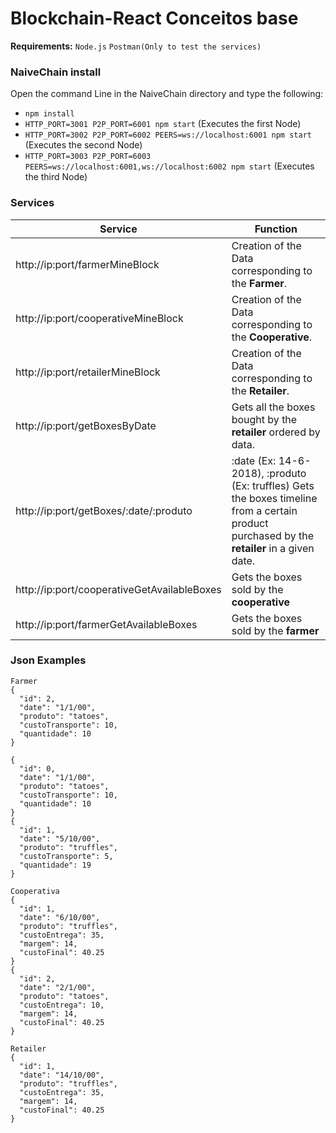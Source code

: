 # Blockchain-React Conceitos base

**Requirements:** 
`Node.js`
`Postman(Only to test the services)`

### NaiveChain install

Open the command Line in the NaiveChain directory and type the following:

* `npm install`
* `HTTP_PORT=3001 P2P_PORT=6001 npm start` (Executes the first Node)
* `HTTP_PORT=3002 P2P_PORT=6002 PEERS=ws://localhost:6001 npm start` (Executes the second Node)
* `HTTP_PORT=3003 P2P_PORT=6003 PEERS=ws://localhost:6001,ws://localhost:6002 npm start` (Executes the third Node)

### Services
Service      | Function
------------ | -------------
http://ip:port/farmerMineBlock | Creation of the Data corresponding to the **Farmer**.
http://ip:port/cooperativeMineBlock | Creation of the Data corresponding to the **Cooperative**.
http://ip:port/retailerMineBlock | Creation of the Data corresponding to the **Retailer**.
http://ip:port/getBoxesByDate | Gets all the boxes bought by the **retailer** ordered by data.
http://ip:port/getBoxes/:date/:produto |  :date (Ex: 14-6-2018), :produto (Ex: truffles) Gets the boxes timeline from a certain product purchased by the **retailer** in a given date.
http://ip:port/cooperativeGetAvailableBoxes | Gets the boxes sold by the **cooperative**
http://ip:port/farmerGetAvailableBoxes | Gets the boxes sold by the **farmer**

### Json Examples

```
Farmer
{
  "id": 2,
  "date": "1/1/00",
  "produto": "tatoes",
  "custoTransporte": 10,
  "quantidade": 10
}
 
{
  "id": 0,
  "date": "1/1/00",
  "produto": "tatoes",
  "custoTransporte": 10,
  "quantidade": 10
}
{
  "id": 1,
  "date": "5/10/00",
  "produto": "truffles",
  "custoTransporte": 5,
  "quantidade": 19
}
```
```
Cooperativa
{
  "id": 1,
  "date": "6/10/00",
  "produto": "truffles",
  "custoEntrega": 35,
  "margem": 14,
  "custoFinal": 40.25
}
{
  "id": 2,
  "date": "2/1/00",
  "produto": "tatoes",
  "custoEntrega": 10,
  "margem": 14,
  "custoFinal": 40.25
}
```
```
Retailer
{
  "id": 1,
  "date": "14/10/00",
  "produto": "truffles",
  "custoEntrega": 35,
  "margem": 14,
  "custoFinal": 40.25
}
```
